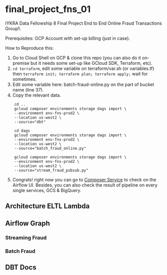 # final_project_fns_01

IYKRA Data Fellowship 8 Final Project End to End Online Fraud Transactions Group1.
 
Prerequisites: GCP Account with set-up billing (just in case).

How to Reproduce this:
1. Go to Cloud Shell on GCP & clone this repo (you can also do it on-premise but it needs some set-up like GCloud SDK, Terraform, etc).
2. `cd terraform`, edit some variable on terraform/var.sh (or variables.tf) then `terraform init; terraform plan; terraform apply;` wait for sometimes.
3. Edit some variable here: batch-fraud-online.py on the part of bucket name (line 37).
4. Copy the relevant data.
``` 
    cd ..
    gcloud composer environments storage dags import \
    --environment env-fns-prod2 \
    --location us-west2 \
    --source="dbt"

    cd dags
    gcloud composer environments storage dags import \
    --environment env-fns-prod2 \
    --location us-west2 \
    --source="batch_fraud_online.py"

    gcloud composer environments storage dags import \
    --environment env-fns-prod2 \
    --location us-west2 \
    --source="stream_fraud_pubsub.py"
``` 
5. Congrats! right now you can go to [Composer Service](https://console.cloud.google.com/composer) to check on the Airflow UI. Besides, you can also check the result of pipeline on every single services, GCS & BigQuery.

## Architecture ELTL Lambda

## Airflow Graph
### Streaming Fraud
### Batch Fraud

## DBT Docs